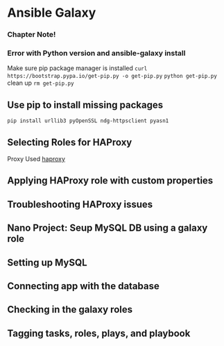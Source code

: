 # Ansible Galaxy

### **Chapter Note!**
### Error with Python version and ansible-galaxy install
Make sure pip package manager is installed
`curl https://bootstrap.pypa.io/get-pip.py -o get-pip.py`
`python get-pip.py`
clean up
`rm get-pip.py`
## Use pip to install missing packages
`pip install urllib3 pyOpenSSL ndg-httpsclient pyasn1`

## Selecting Roles for HAProxy

Proxy Used
[haproxy](https://galaxy.ansible.com/geerlingguy/haproxy)

## Applying HAProxy role with custom properties

## Troubleshooting HAProxy issues

## Nano Project: Seup MySQL DB using a galaxy role

## Setting up MySQL

## Connecting app with the database

## Checking in the galaxy roles

## Tagging tasks, roles, plays, and playbook

